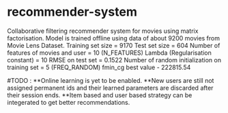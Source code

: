 # recommender-system
Collaborative filtering recommender system for movies using matrix factorisation.
Model is trained offline using data of about 9200 movies from Movie Lens Dataset.
Training set size = 9170
Test set size = 604
Number of features of movies and user = 10  (N_FEATURES)
Lambda (Regularisation constant) = 10
RMSE on test set = 0.1522
Number of random initialization on training set = 5 (FREQ_RANDOM)
fmin_cg best value - 222815.54 

#TODO : 
**Online learning is yet to be enabled.
**New users are still not assigned permanent ids and their learned parameters are discarded after their session ends.
**Item based and user based strategy can be integerated to get better recommendations.
